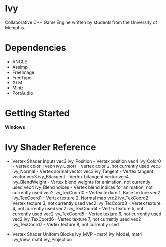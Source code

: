 # Ivy
Collaborative C++ Game Engine written by students from the University of Memphis. 

# Dependencies 
* ANGLE
* Assimp
* FreeImage
* FreeType
* GLM
* Miniz
* PortAudio 

# Getting Started
**Windows** 

# Ivy Shader Reference
* Vertex Shader Inputs
vec3 ivy_Position - Vertex position
vec4 ivy_Color0 - Vertex color 1
vec4 ivy_Color1 - Vertex color 2, not currently used
vec3 ivy_Normal - Vertex normal vector
vec3 ivy_Tangent - Vertex tangent vector
vec3 ivy_Bitangent - Vertex bitangent vector
vec4 ivy_BlendWeight - Vertex blend weights for animation, not currently used
vec4 ivy_BlendIndices - Vertex blend indices for animation, not currently used
vec2 ivy_TexCoord0 - Vertex texture 1, Base texture
vec2 ivy_TexCoord1 - Vertex texture 2, Normal map
vec2 ivy_TexCoord2 - Vertex texture 3, not currently used
vec2 ivy_TexCoord3 - Vertex texture 4, not currently used
vec2 ivy_TexCoord4 - Vertex texture 5, not currently used
vec2 ivy_TexCoord5 - Vertex texture 6, not currently used
vec2 ivy_TexCoord6 - Vertex texture 7, not currently used
vec2 ivy_TexCoord7 - Vertex texture 8, not currently used

* Vertex Shader Uniform Blocks
ivy_MVP - mat4 ivy_Model, mat4 ivy_View, mat4 ivy_Projection
